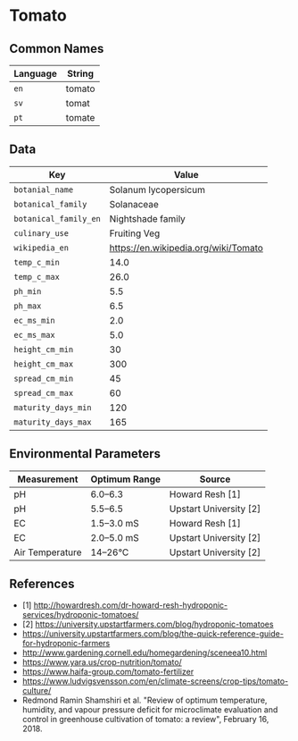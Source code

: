 # Tomato

## Common Names

Language|String
-|-
`en`|tomato
`sv`|tomat
`pt`|tomate


## Data

Key|Value
-|-
`botanial_name`|Solanum lycopersicum
`botanical_family`|Solanaceae
`botanical_family_en`|Nightshade family
`culinary_use`|Fruiting Veg
`wikipedia_en`|https://en.wikipedia.org/wiki/Tomato
`temp_c_min`|14.0
`temp_c_max`|26.0
`ph_min`|5.5
`ph_max`|6.5
`ec_ms_min`|2.0
`ec_ms_max`|5.0
`height_cm_min`|30
`height_cm_max`|300
`spread_cm_min`|45
`spread_cm_max`|60
`maturity_days_min`|120
`maturity_days_max`|165


## Environmental Parameters

Measurement | Optimum Range | Source
--- | --- | ---
pH | 6.0–6.3 | Howard Resh [1]
pH | 5.5–6.5 | Upstart University [2]
EC | 1.5–3.0 mS | Howard Resh [1]
EC | 2.0–5.0 mS | Upstart University [2]
Air Temperature | 14–26°C | Upstart University [2]


## References

* [1] http://howardresh.com/dr-howard-resh-hydroponic-services/hydroponic-tomatoes/
* [2] https://university.upstartfarmers.com/blog/hydroponic-tomatoes
* https://university.upstartfarmers.com/blog/the-quick-reference-guide-for-hydroponic-farmers
* http://www.gardening.cornell.edu/homegardening/sceneea10.html
* https://www.yara.us/crop-nutrition/tomato/
* https://www.haifa-group.com/tomato-fertilizer
* https://www.ludvigsvensson.com/en/climate-screens/crop-tips/tomato-culture/
* Redmond Ramin Shamshiri et al. "Review of optimum temperature, humidity, and vapour pressure deficit for microclimate evaluation and control in greenhouse cultivation of tomato: a review", February 16, 2018.